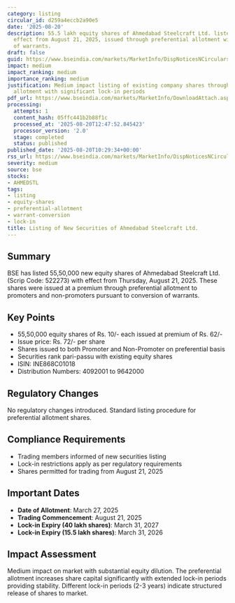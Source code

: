 ```yaml
---
category: listing
circular_id: d259a4eccb2a90e5
date: '2025-08-20'
description: 55.5 lakh equity shares of Ahmedabad Steelcraft Ltd. listed on BSE with
  effect from August 21, 2025, issued through preferential allotment with conversion
  of warrants.
draft: false
guid: https://www.bseindia.com/markets/MarketInfo/DispNoticesNCirculars.aspx?Noticeid={5084FD66-3E05-4C90-BF65-00807811D7D7}&noticeno=20250820-16&dt=08/20/2025&icount=16&totcount=47&flag=0
impact: medium
impact_ranking: medium
importance_ranking: medium
justification: Medium impact listing of existing company shares through preferential
  allotment with significant lock-in periods
pdf_url: https://www.bseindia.com/markets/MarketInfo/DownloadAttach.aspx?id=20250820-16&attachedId=
processing:
  attempts: 1
  content_hash: 05ffc441b2b88f1c
  processed_at: '2025-08-20T12:47:52.845423'
  processor_version: '2.0'
  stage: completed
  status: published
published_date: '2025-08-20T10:29:34+00:00'
rss_url: https://www.bseindia.com/markets/MarketInfo/DispNoticesNCirculars.aspx?Noticeid={5084FD66-3E05-4C90-BF65-00807811D7D7}&noticeno=20250820-16&dt=08/20/2025&icount=16&totcount=47&flag=0
severity: medium
source: bse
stocks:
- AHMEDSTL
tags:
- listing
- equity-shares
- preferential-allotment
- warrant-conversion
- lock-in
title: Listing of New Securities of Ahmedabad Steelcraft Ltd.
---
```


## Summary

BSE has listed 55,50,000 new equity shares of Ahmedabad Steelcraft Ltd. (Scrip Code: 522273) with effect from Thursday, August 21, 2025. These shares were issued at a premium through preferential allotment to promoters and non-promoters pursuant to conversion of warrants.

## Key Points

- 55,50,000 equity shares of Rs. 10/- each issued at premium of Rs. 62/-
- Issue price: Rs. 72/- per share
- Shares issued to both Promoter and Non-Promoter on preferential basis
- Securities rank pari-passu with existing equity shares
- ISIN: INE868C01018
- Distribution Numbers: 4092001 to 9642000

## Regulatory Changes

No regulatory changes introduced. Standard listing procedure for preferential allotment shares.

## Compliance Requirements

- Trading members informed of new securities listing
- Lock-in restrictions apply as per regulatory requirements
- Shares permitted for trading from August 21, 2025

## Important Dates

- **Date of Allotment**: March 27, 2025
- **Trading Commencement**: August 21, 2025
- **Lock-in Expiry (40 lakh shares)**: March 31, 2027
- **Lock-in Expiry (15.5 lakh shares)**: March 31, 2026

## Impact Assessment

Medium impact on market with substantial equity dilution. The preferential allotment increases share capital significantly with extended lock-in periods providing stability. Different lock-in periods (2-3 years) indicate structured release of shares to market.